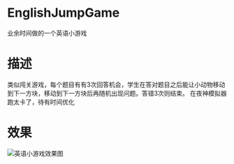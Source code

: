# EnglishJumpGame
业余时间做的一个英语小游戏

# 描述
类似闯关游戏，每个题目有有3次回答机会，学生在答对题目之后能让小动物移动到下一方块，移动到下一方块后再随机出现问题。答错3次则结束。
在夜神模拟器跑太卡了，待有时间优化

# 效果
![英语小游戏效果图](https://www.52code.tech/images/github/english-jump-game.gif)

